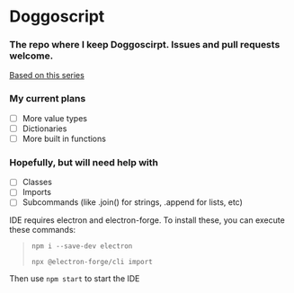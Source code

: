 # Doggoscript

### The repo where I keep Doggoscirpt. Issues and pull requests welcome.

[Based on this series](https://www.youtube.com/playlist?list=PLZQftyCk7_SdoVexSmwy_tBgs7P0b97yD)

### My current plans

- [ ] More value types
- [ ] Dictionaries
- [ ] More built in functions

### Hopefully, but will need help with
- [ ] Classes
- [ ] Imports
- [ ] Subcommands (like .join() for strings, .append for lists, etc)

IDE requires electron and electron-forge. To install these, you can execute these commands:
> `npm i --save-dev electron`
>
> `npx @electron-forge/cli import`

Then use `npm start` to start the IDE
